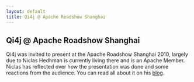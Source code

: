```yaml
---
layout: default
title: Qi4j @ Apache Readshow Shanghai
---
```

## Qi4j @ Apache Roadshow Shanghai

Qi4j was invited to present at the Apache Roadshow Shanghai 2010, largely due to Niclas Hedhman is currently living there and is an Apache Member. Niclas has reflected over how the presentation was done and some reactions from the audience. You can read all about it on his [blog](http://www.jroller.com/niclas/entry/qi4j_in_shanghai_part_2).
